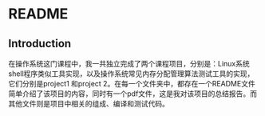 # README



## Introduction

在操作系统这门课程中，我一共独立完成了两个课程项目，分别是：Linux系统shell程序类似工具实现，以及操作系统常见内存分配管理算法测试工具的实现，它们分别是project1 和project 2。在每一个文件夹中，都存在一个README文件简单介绍了该项目的内容，同时有一个pdf文件，这是我对该项目的总结报告。而其他文件则是项目中相关的组成、编译和测试代码。
